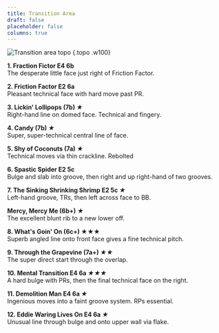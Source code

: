 ```yaml
---
title: Transition Area
draft: false
placeholder: false
columns: true
---
```



![Transition area topo](/img/north-wales/border-region/clwyd-limestone/Transition-copy.jpg)
{.topo .w100}

**1. Fraction Fictor E4 6b**  
The desperate little face just right of Friction Factor.

**2. Friction Factor E2 6a**  
Pleasant technical face with hard move past PR.

**3. Lickin' Lollipops (7b) *★***  
Right-hand line on domed face. Technical and fingery.

**4. Candy (7b) *★***  
Super, super-technical central line of face.

**5. Shy of Coconuts (7a) *★***  
Technical moves via thin crackline. Rebolted

**6. Spastic Spider E2 5c**  
Bulge and slab into groove, then right and up right-hand of two grooves.

**7. The Sinking Shrinking Shrimp E2 5c *★***  
Left-hand groove, TRs, then left across face to BB.

**Mercy, Mercy Me (6b+) *★***  
The excellent blunt rib to a new lower off.

**8. What's Goin' On (6c+) ★★★**  
Superb angled line onto front face gives a fine technical pitch.

**9. Through the Grapevine (7a+) *★★***  
The super direct start through the overlap.

**10. Mental Transition E4 6a *★★★***  
A hard bulge with PRs, then the final technical face on the right.

**11. Demolition Man E4 6a *★***  
Ingenious moves into a faint groove system. RPs essential.

**12. Eddie Waring Lives On E4 6a *★***  
Unusual line through bulge and onto upper wall via flake.